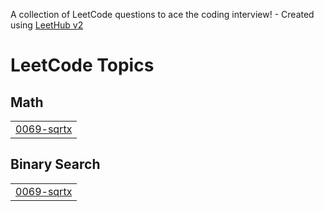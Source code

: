 A collection of LeetCode questions to ace the coding interview! - Created using [LeetHub v2](https://github.com/arunbhardwaj/LeetHub-2.0)
<!---LeetCode Topics Start-->
# LeetCode Topics
## Math
|  |
| ------- |
| [0069-sqrtx](https://github.com/MahimaaShri/leetcode/tree/master/0069-sqrtx) |
## Binary Search
|  |
| ------- |
| [0069-sqrtx](https://github.com/MahimaaShri/leetcode/tree/master/0069-sqrtx) |
<!---LeetCode Topics End-->